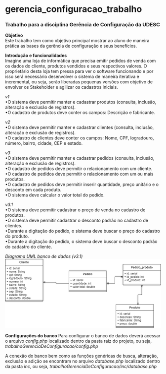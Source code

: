 # gerencia_configuracao_trabalho

### Trabalho para a disciplina Gerência de Configuração da UDESC

**Objetivo**  
Este trabalho tem como objetivo principal mostrar ao aluno de maneira prática as bases da
gerência de configuração e seus benefícios.

**Introdução e funcionalidades**  
Imagine uma loja de informática que precisa emitir pedidos de venda com os dados do cliente,
produtos vendidos e seus respectivos valores. O proprietário desta loja tem pressa para ver o
software funcionando e por isso será necessário desenvolver o sistema de maneira iterativa e
incremental, ou seja, serão liberadas pequenas versões com objetivo de envolver os Stakeholder
e agilizar os cadastros iniciais.

*v1*  
•O sistema deve permitir manter e cadastrar produtos (consulta, inclusão, alteração e exclusão
de registros).  
•O cadastro de produtos deve conter os campos: Descrição e fabricante.  

*v2*  
•O sistema deve permitir manter e cadastrar clientes (consulta, inclusão, alteração e exclusão
de registros).  
•O cadastro de clientes deve conter os campos: Nome, CPF, logradouro, número, bairro,
cidade, CEP e estado.  

*v3*  
•O sistema deve permitir manter e cadastrar pedidos (consulta, inclusão, alteração e exclusão
de registros).  
•O cadastro de pedidos deve permitir o relacionamento com um cliente.  
•O cadastro de pedidos deve permitir o relacionamento com um ou mais produtos.  
•O cadastro de pedidos deve permitir inserir quantidade, preço unitário e o desconto em cada
produto.  
•O sistema deve calcular o valor total do pedido.  

*v3.1*  
•O sistema deve permitir cadastrar o preço de venda no cadastro de produtos.  
•O sistema deve permitir cadastrar o desconto padrão no cadastro de clientes.  
•Durante a digitação do pedido, o sistema deve buscar o preço do cadastro do produto.  
•Durante a digitação do pedido, o sistema deve buscar o desconto padrão do cadastro do
cliente.  
  
*Diagrama UML banco de dados (v3.1)*  
![Screenshot](gerenciaConfig.png)

**Configurações do banco**
Para configurar o banco de dados deverá acessar o arquivo *config.php* localizado dentro da pasta raiz do projeto, ou seja, *trabalhoGerenciaDeConfiguracao/config.php*  

A conexão do banco bem como as funções genéricas de busca, alteração, exclusão e adição se encontram no arquivo *database.php* localizado dentro da pasta *inc*, ou seja, *trabalhoGerenciaDeConfiguracao/inc/database.php*